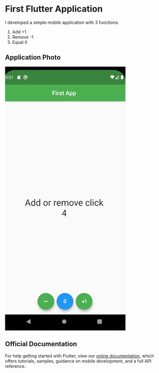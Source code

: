 # First Flutter Application

I developed a simple mobile application with 3 functions:

1. Add +1
2. Remove -1
3. Equal 0 

## Application Photo

<img src="/photos/main.png"/>

## Official Documentation

For help getting started with Flutter, view our
[online documentation](https://flutter.dev/docs), which offers tutorials,
samples, guidance on mobile development, and a full API reference.
